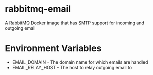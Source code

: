 # rabbitmq-email
A RabbitMQ Docker image that has SMTP support for incoming and outgoing email

# Environment Variables
- EMAIL_DOMAIN - The domain name for which emails are handled 
- EMAIL_RELAY_HOST - The host to relay outgoing email to